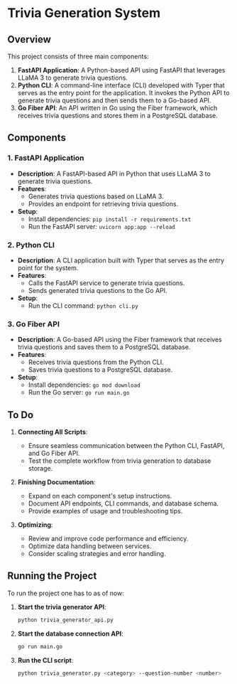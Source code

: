 # Trivia Generation System

## Overview

This project consists of three main components:

1. **FastAPI Application**: A Python-based API using FastAPI that leverages LLaMA 3 to generate trivia questions.
2. **Python CLI**: A command-line interface (CLI) developed with Typer that serves as the entry point for the application. It invokes the Python API to generate trivia questions and then sends them to a Go-based API.
3. **Go Fiber API**: An API written in Go using the Fiber framework, which receives trivia questions and stores them in a PostgreSQL database.

## Components

### 1. FastAPI Application

- **Description**: A FastAPI-based API in Python that uses LLaMA 3 to generate trivia questions.
- **Features**:
  - Generates trivia questions based on LLaMA 3.
  - Provides an endpoint for retrieving trivia questions.
- **Setup**:
  - Install dependencies: `pip install -r requirements.txt`
  - Run the FastAPI server: `uvicorn app:app --reload`

### 2. Python CLI

- **Description**: A CLI application built with Typer that serves as the entry point for the system.
- **Features**:
  - Calls the FastAPI service to generate trivia questions.
  - Sends generated trivia questions to the Go API.
- **Setup**:
  - Run the CLI command: `python cli.py`

### 3. Go Fiber API

- **Description**: A Go-based API using the Fiber framework that receives trivia questions and saves them to a PostgreSQL database.
- **Features**:
  - Receives trivia questions from the Python CLI.
  - Saves trivia questions to a PostgreSQL database.
- **Setup**:
  - Install dependencies: `go mod download`
  - Run the Go server: `go run main.go`

## To Do

1. **Connecting All Scripts**:
   - Ensure seamless communication between the Python CLI, FastAPI, and Go Fiber API.
   - Test the complete workflow from trivia generation to database storage.

2. **Finishing Documentation**:
   - Expand on each component's setup instructions.
   - Document API endpoints, CLI commands, and database schema.
   - Provide examples of usage and troubleshooting tips.

3. **Optimizing**:
   - Review and improve code performance and efficiency.
   - Optimize data handling between services.
   - Consider scaling strategies and error handling.

## Running the Project

To run the project one has to as of now:

1. **Start the trivia generator API**:
    ```bash
   python trivia_generator_api.py
   ```
2. **Start the database connection API**:
   ```bash
   go run main.go
   ```
3. **Run the CLI script**:
   ```bash
   python trivia_generator.py <category> --question-number <number>
   ```
